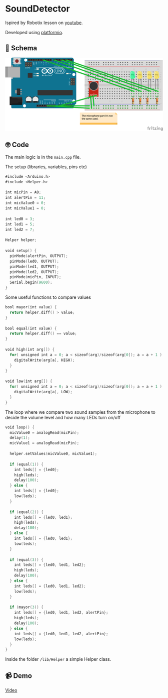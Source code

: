 # SoundDetector
Ispired by Robotix lesson on [youtube](https://youtu.be/jrK9pda1TiY).

Developed using [platformio](http://platformio.org).

## 🤖 Schema
![schema](https://github.com/darthpelo/SoundDetector/blob/master/lib/Fritzing/sketch_bb.png)

## 🤓 Code

The main logic is in the `main.cpp` file.

The setup (libraries, variables, pins etc)

```swift
#include <Arduino.h>
#include <Helper.h>

int micPin = A0;
int alertPin = 11;
int micValue0 = 0;
int micValue1 = 0;

int led0 = 3;
int led1 = 5;
int led2 = 7;

Helper helper;

void setup() {
  pinMode(alertPin, OUTPUT);
  pinMode(led0, OUTPUT);
  pinMode(led1, OUTPUT);
  pinMode(led2, OUTPUT);
  pinMode(micPin, INPUT);
  Serial.begin(9600);
}

```

Some useful functions to compare values

```swift
bool mayor(int value) {
  return helper.diff() > value;
}

bool equal(int value) {
  return helper.diff() == value;
}

void high(int arg[]) {
  for( unsigned int a = 0; a < sizeof(arg)/sizeof(arg[0]); a = a + 1 ) {
    digitalWrite(arg[a], HIGH);
  }
}

void low(int arg[]) {
  for( unsigned int a = 0; a < sizeof(arg)/sizeof(arg[0]); a = a + 1 ) {
    digitalWrite(arg[a], LOW);
  }
}
```

The loop where we compare two sound samples from the microphone to decide the volume level and how many LEDs turn on/off

```swift
void loop() {
  micValue0 = analogRead(micPin);
  delay(1);
  micValue1 = analogRead(micPin);

  helper.setValues(micValue0, micValue1);

  if (equal(1)) {
    int leds[] = {led0};
    high(leds);
    delay(100);
  } else {
    int leds[] = {led0};
    low(leds);
  }

  if (equal(2)) {
    int leds[] = {led0, led1};
    high(leds);
    delay(100);
  } else {
    int leds[] = {led0, led1};
    low(leds);
  }

  if (equal(3)) {
    int leds[] = {led0, led1, led2};
    high(leds);
    delay(100);
  } else {
    int leds[] = {led0, led1, led2};
    low(leds);
  }

  if (mayor(3)) {
    int leds[] = {led0, led1, led2, alertPin};
    high(leds);
    delay(100);
  } else {
    int leds[] = {led0, led1, led2, alertPin};
    low(leds);
  }
}
```

Inside the folder `/lib/Helper` a simple Helper class.

## 📹 Demo
[Video](https://vimeo.com/209011151)
